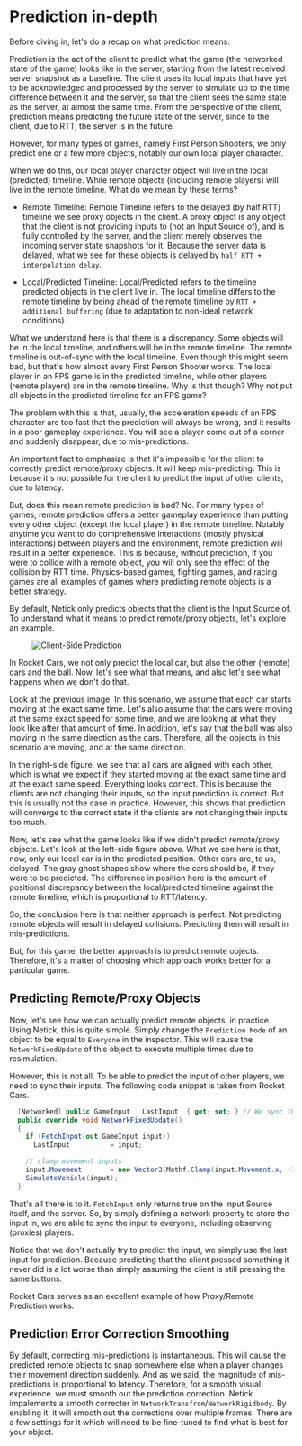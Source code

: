 # Prediction in-depth

Before diving in, let's do a recap on what prediction means.

Prediction is the act of the client to predict what the game (the networked state of the game) looks like in the server, starting from the latest received server snapshot as a baseline. The client uses its local inputs that have yet to be acknowledged and processed by the server to simulate up to the time difference between it and the server, so that the client sees the same state as the server, at almost the same time. From the perspective of the client, prediction means predicting the future state of the server, since to the client, due to RTT, the server is in the future.

However, for many types of games, namely First Person Shooters, we only predict one or a few more objects, notably our own local player character.

When we do this, our local player character object will live in the local (predicted) timeline. While remote objects (including remote players) will live in the remote timeline. What do we mean by these terms?

- Remote Timeline: Remote Timeline refers to the delayed (by half RTT) timeline we see proxy objects in the client. A proxy object is any object that the client is not providing inputs to (not an Input Source of), and is fully controlled by the server, and the client merely observes the incoming server state snapshots for it. Because the server data is delayed, what we see for these objects is delayed by `half RTT + interpolation delay`.

- Local/Predicted Timeline: Local/Predicted refers to the timeline predicted objects in the client live in. The local timeline differs to the remote timeline by being ahead of the remote timeline by `RTT + additional buffering` (due to adaptation to non-ideal network conditions). 

What we understand here is that there is a discrepancy. Some objects will be in the local timeline, and others will be in the remote timeline. The remote timeline is out-of-sync with the local timeline. Even though this might seem bad, but that's how almost every First Person Shooter works. The local player in an FPS game is in the predicted timeline, while other players (remote players) are in the remote timeline. Why is that though? Why not put all objects in the predicted timeline for an FPS game?

The problem with this is that, usually, the acceleration speeds of an FPS character are too fast that the prediction will always be wrong, and it results in a poor gameplay experience. You will see a player come out of a corner and suddenly disappear, due to mis-predictions.

An important fact to emphasize is that it's impossible for the client to correctly predict remote/proxy objects. It will keep mis-predicting. This is because it's not possible for the client to predict the input of other clients, due to latency.

But, does this mean remote prediction is bad? No. For many types of games, remote prediction offers a better gameplay experience than putting every other object (except the local player) in the remote timeline. Notably anytime you want to do comprehensive interactions (mostly physical interactions) between players and the environment, remote prediction will result in a better experience. This is because, without prediction, if you were to collide with a remote object, you will only see the effect of the collision by RTT time. Physics-based games, fighting games, and racing games are all examples of games where predicting remote objects is a better strategy.

By default, Netick only predicts objects that the client is the Input Source of. To understand what it means to predict remote/proxy objects, let's explore an example.

<figure><img src="../../images/proxy-prediction.png" alt="Client-Side Prediction"><figcaption></figcaption></figure>

In Rocket Cars, we not only predict the local car, but also the other (remote) cars and the ball. Now, let's see what that means, and also let's see what happens when we don't do that.

Look at the previous image. In this scenario, we assume that each car starts moving at the exact same time. Let's also assume that the cars were moving at the same exact speed for some time, and we are looking at what they look like after that amount of time. In addition, let's say that the ball was also moving in the same direction as the cars. Therefore, all the objects in this scenario are moving, and at the same direction.

In the right-side figure, we see that all cars are aligned with each other, which is what we expect if they started moving at the exact same time and at the exact same speed. Everything looks correct. This is because the clients are not changing their inputs, so the input prediction is correct. But this is usually not the case in practice. However, this shows that prediction will converge to the correct state if the clients are not changing their inputs too much.

Now, let's see what the game looks like if we didn't predict remote/proxy objects. Let's look at the left-side figure above. What we see here is that, now, only our local car is in the predicted position. Other cars are, to us, delayed. The gray ghost shapes show where the cars should be, if they were to be predicted. The difference in position here is the amount of positional discrepancy between the local/predicted timeline against the remote timeline, which is proportional to RTT/latency.

So, the conclusion here is that neither approach is perfect. Not predicting remote objects will result in delayed collisions. Predicting them will result in mis-predictions.

But, for this game, the better approach is to predict remote objects. Therefore, it's a matter of choosing which approach works better for a particular game.

## Predicting Remote/Proxy Objects

Now, let's see how we can actually predict remote objects, in practice. Using Netick, this is quite simple. Simply change the `Prediction Mode` of an object to be equal to `Everyone` in the inspector. This will cause the `NetworkFixedUpdate` of this object to execute multiple times due to resimulation.

However, this is not all. To be able to predict the input of other players, we need to sync their inputs. The following code snippet is taken from Rocket Cars.

```cs
  [Networked] public GameInput   LastInput  { get; set; } // We sync the last input for the player. So we can use it to predict remote players cars.
  public override void NetworkFixedUpdate()
  {
    if (FetchInput(out GameInput input))
      LastInput          = input;

    // clamp movement inputs
    input.Movement       = new Vector3(Mathf.Clamp(input.Movement.x, -1f, 1f), Mathf.Clamp(input.Movement.y, -1f, 1f), Mathf.Clamp(input.Movement.z, -1f, 1f));
    SimulateVehicle(input);
  }
```

That's all there is to it. `FetchInput` only returns true on the Input Source itself, and the server. So, by simply defining a network property to store the input in, we are able to sync the input to everyone, including observing (proxies) players.

Notice that we don't actually try to predict the input, we simply use the last input for prediction. Because predicting that the client pressed something it never did is a lot worse than simply assuming the client is still pressing the same buttons.

Rocket Cars serves as an excellent example of how Proxy/Remote Prediction works.

## Prediction Error Correction Smoothing

By default, correcting mis-predictions is instantaneous. This will cause the predicted remote objects to snap somewhere else when a player changes their movement direction suddenly. And as we said, the magnitude of mis-predictions is proportional to latency. Therefore, for a smooth visual experience. we must smooth out the prediction correction. Netick impalements a smooth correcter in `NetworkTransfrom`/`NetworkRigidbody`. By enabling it, it will smooth out the corrections over multiple frames. There are a few settings for it which will need to be fine-tuned to find what is best for your object.